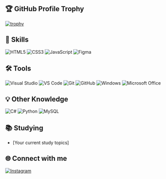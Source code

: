 ## 🏆 GitHub Profile Trophy

[![trophy](https://github-profile-trophy.vercel.app/?username=yourusername&theme=onedark&rank=SSS,SS,S,AAA,AA,A,B,C&row=2&column=3&margin-w=15&margin-h=15&no-bg=true&no-frame=true&repositories=6&stars=6&commits=6&issues=6&pullRequests=6)](https://github.com/yourusername/github-profile-trophy)

## 🚀 Skills

![HTML5](https://img.shields.io/badge/-HTML5-E34F26?style=flat&logo=html5&logoColor=white)
![CSS3](https://img.shields.io/badge/-CSS3-1572B6?style=flat&logo=css3)
![JavaScript](https://img.shields.io/badge/-JavaScript-323330?style=flat&logo=javascript)
![Figma](https://img.shields.io/badge/-Figma-000000?style=flat&logo=figma)

## 🛠️ Tools

![Visual Studio](https://img.shields.io/badge/-Visual%20Studio-5C2D91?style=flat&logo=visual-studio)
![VS Code](https://img.shields.io/badge/-VS%20Code-007ACC?style=flat&logo=visual-studio-code)
![Git](https://img.shields.io/badge/-Git-F05032?style=flat&logo=git)
![GitHub](https://img.shields.io/badge/-GitHub-181717?style=flat&logo=github)
![Windows](https://img.shields.io/badge/-Windows-0078D6?style=flat&logo=windows)
![Microsoft Office](https://img.shields.io/badge/-Microsoft%20Office-D83B01?style=flat&logo=microsoft-office)

## 💡 Other Knowledge

![C#](https://img.shields.io/badge/-C%23-239120?style=flat&logo=c-sharp)
![Python](https://img.shields.io/badge/-Python-3776AB?style=flat&logo=python)
![MySQL](https://img.shields.io/badge/-MySQL-4479A1?style=flat&logo=mysql)

## 📚 Studying

- [Your current study topics]

## 🌐 Connect with me

[![Instagram](https://img.shields.io/badge/-Instagram-E4405F?style=flat&logo=instagram&logoColor=white)](https://www.instagram.com/yourinstagram)
